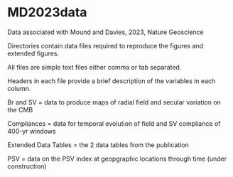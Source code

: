 # MD2023data
Data associated with Mound and Davies, 2023, Nature Geoscience

Directories contain data files required to reproduce the figures and extended figures.

All files are simple text files either comma or tab separated.

Headers in each file provide a brief description of the variables in each column.

Br and SV = data to produce maps of radial field and secular variation on the CMB

Compliances = data for temporal evolution of field and SV compliance of 400-yr windows

Extended Data Tables = the 2 data tables from the publication

PSV = data on the PSV index at geopgraphic locations through time (under construction)
